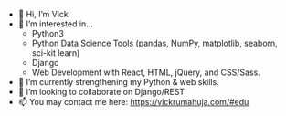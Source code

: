 - 👋 Hi, I’m Vick
- 👀 I’m interested in... 
  - Python3
  - Python Data Science Tools (pandas, NumPy, matplotlib, seaborn, sci-kit learn) 
  - Django
  - Web Development with React, HTML, jQuery, and CSS/Sass.
- 🌱 I’m currently strengthening my Python &amp; web skills.
- 💞️ I’m looking to collaborate on Django/REST
- 📫 You may contact me here: https://vickrumahuja.com/#edu

<!---
vvickedvveb/vvickedvveb is a ✨ special ✨ repository because its `README.md` (this file) appears on your GitHub profile.
You can click the Preview link to take a look at your changes.
--->
